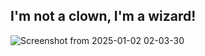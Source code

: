 ## I'm not a clown, I'm a wizard!

<!--
**sylph-dao-wizard/sylph-dao-wizard** is a ✨ _special_ ✨ repository because its `README.md` (this file) appears on your GitHub profile.
-->
![Screenshot from 2025-01-02 02-03-30](https://github.com/user-attachments/assets/522aa53d-96fb-4a93-9ac7-9d024b6e5626)

<!--#### HONK!-->
